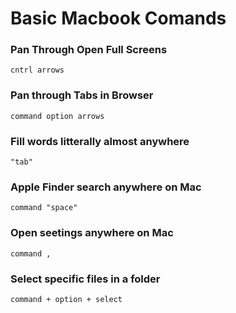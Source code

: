 # Basic Macbook Comands

### Pan Through Open Full Screens

    cntrl arrows

### Pan through Tabs in Browser

    command option arrows

### Fill words litterally almost anywhere

    "tab"

### Apple Finder search anywhere on Mac

    command "space"

### Open seetings anywhere on Mac

    command ,

### Select specific files in a folder

    command + option + select
